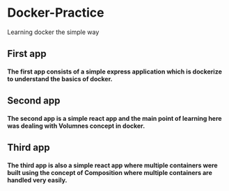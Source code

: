 # Docker-Practice
Learning docker the simple way
## First app
#### The first app consists of a simple express application which is dockerize to understand the basics of docker.
## Second app
#### The second app is a simple react app and the main point of learning here was dealing with Volumnes concept in docker.
## Third app
#### The third app is also a simple react app where multiple containers were built using the concept of Composition where multiple containers are handled very easily.
